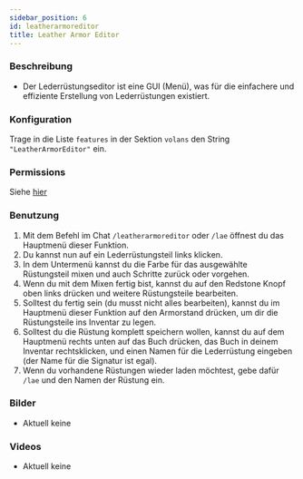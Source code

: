 ```yaml
---
sidebar_position: 6
id: leatherarmoreditor
title: Leather Armor Editor
---
```

### Beschreibung
* Der Lederrüstungseditor ist eine GUI (Menü), was für die einfachere und effiziente Erstellung von Lederrüstungen existiert.
### Konfiguration
Trage in die Liste `features` in der Sektion `volans` den String `"LeatherArmorEditor"` ein.
### Permissions
Siehe [hier](/docs/Permissions/#leather-armor-editor)
### Benutzung
1. Mit dem Befehl im Chat `/leatherarmoreditor` oder `/lae` öffnest du das Hauptmenü dieser Funktion.
2. Du kannst nun auf ein Lederrüstungsteil links klicken.
3. In dem Untermenü kannst du die Farbe für das ausgewählte Rüstungsteil mixen und auch Schritte zurück oder vorgehen.
4. Wenn du mit dem Mixen fertig bist, kannst du auf den Redstone Knopf oben links drücken und weitere Rüstungsteile bearbeiten.
5. Solltest du fertig sein (du musst nicht alles bearbeiten), kannst du im Hauptmenü dieser Funktion auf den Armorstand drücken, um dir die Rüstungsteile ins Inventar zu legen.
6. Solltest du die Rüstung komplett speichern wollen, kannst du auf dem Hauptmenü rechts unten auf das Buch drücken, das Buch in deinem Inventar rechtsklicken, und einen Namen für die Lederrüstung eingeben (der Name für die Signatur ist egal).
7. Wenn du vorhandene Rüstungen wieder laden möchtest, gebe dafür `/lae` und den Namen der Rüstung ein.
### Bilder
- Aktuell keine
### Videos
- Aktuell keine